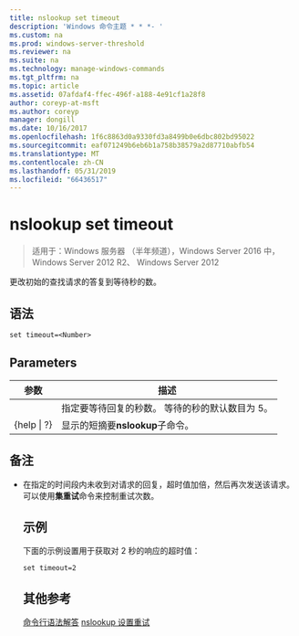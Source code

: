 ```yaml
---
title: nslookup set timeout
description: 'Windows 命令主题 * * *- '
ms.custom: na
ms.prod: windows-server-threshold
ms.reviewer: na
ms.suite: na
ms.technology: manage-windows-commands
ms.tgt_pltfrm: na
ms.topic: article
ms.assetid: 07afdaf4-ffec-496f-a188-4e91cf1a28f8
author: coreyp-at-msft
ms.author: coreyp
manager: dongill
ms.date: 10/16/2017
ms.openlocfilehash: 1f6c8863d0a9330fd3a8499b0e6dbc802bd95022
ms.sourcegitcommit: eaf071249b6eb6b1a758b38579a2d87710abfb54
ms.translationtype: MT
ms.contentlocale: zh-CN
ms.lasthandoff: 05/31/2019
ms.locfileid: "66436517"
---
```

# <a name="nslookup-set-timeout"></a>nslookup set timeout

>适用于：Windows 服务器 （半年频道），Windows Server 2016 中，Windows Server 2012 R2、 Windows Server 2012

更改初始的查找请求的答复到等待秒的数。
## <a name="syntax"></a>语法
```
set timeout=<Number>
```
## <a name="parameters"></a>Parameters

|    参数    |                                           描述                                            |
|-----------------|--------------------------------------------------------------------------------------------------|
|    <Number>     | 指定要等待回复的秒数。 等待的秒的默认数目为 5。 |
| {help &#124; ?} |                      显示的短摘要**nslookup**子命令。                       |

## <a name="remarks"></a>备注
- 在指定的时间段内未收到对请求的回复，超时值加倍，然后再次发送该请求。 可以使用**集重试**命令来控制重试次数。
  ## <a name="BKMK_examples"></a>示例
  下面的示例设置用于获取对 2 秒的响应的超时值：
  ```
  set timeout=2
  ```
  ## <a name="additional-references"></a>其他参考
  [命令行语法解答](command-line-syntax-key.md)
  [nslookup 设置重试](nslookup-set-retry.md)
